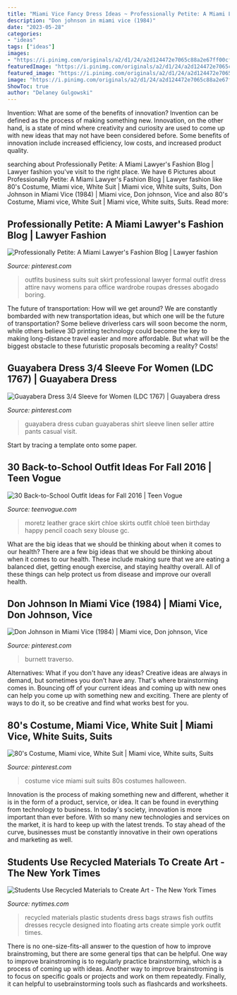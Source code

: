 ```yaml
---
title: "Miami Vice Fancy Dress Ideas ~ Professionally Petite: A Miami Lawyer&#039;s Fashion Blog"
description: "Don johnson in miami vice (1984)"
date: "2023-05-28"
categories:
- "ideas"
tags: ["ideas"]
images:
- "https://i.pinimg.com/originals/a2/d1/24/a2d124472e7065c88a2e67ff00cfd0a7.jpg"
featuredImage: "https://i.pinimg.com/originals/a2/d1/24/a2d124472e7065c88a2e67ff00cfd0a7.jpg"
featured_image: "https://i.pinimg.com/originals/a2/d1/24/a2d124472e7065c88a2e67ff00cfd0a7.jpg"
image: "https://i.pinimg.com/originals/a2/d1/24/a2d124472e7065c88a2e67ff00cfd0a7.jpg"
ShowToc: true
author: "Delaney Gulgowski"
---
```



Invention: What are some of the benefits of innovation?
Invention can be defined as the process of making something new. Innovation, on the other hand, is a state of mind where creativity and curiosity are used to come up with new ideas that may not have been considered before. Some benefits of innovation include increased efficiency, low costs, and increased product quality.

	

		
searching about Professionally Petite: A Miami Lawyer&#039;s Fashion Blog | Lawyer fashion you've visit to the right place. We have 6 Pictures about Professionally Petite: A Miami Lawyer&#039;s Fashion Blog | Lawyer fashion like 80&#039;s Costume, Miami vice, White Suit | Miami vice, White suits, Suits, Don Johnson in Miami Vice (1984) | Miami vice, Don johnson, Vice and also 80&#039;s Costume, Miami vice, White Suit | Miami vice, White suits, Suits. Read more:
		
    
## Professionally Petite: A Miami Lawyer&#039;s Fashion Blog | Lawyer Fashion

<img loading=lazy src="https://i.pinimg.com/736x/f5/fb/fb/f5fbfb1ac1b38f4312eab82593acd163--navy-suits-womens-suits.jpg" onerror="this.onerror=null;this.src='https://tse2.mm.bing.net/th?id=OIP.Vxz0BLNLfEG1yVR1Viu04wHaMF&amp;pid=15.1';" alt="Professionally Petite: A Miami Lawyer&#039;s Fashion Blog | Lawyer fashion">

_Source: pinterest.com_

>outfits business suits suit skirt professional lawyer formal outfit dress attire navy womens para office wardrobe roupas dresses abogado boring. 

	

The future of transportation: How will we get around?
We are constantly bombarded with new transportation ideas, but which one will be the future of transportation? Some believe driverless cars will soon become the norm, while others believe 3D printing technology could become the key to making long-distance travel easier and more affordable. But what will be the biggest obstacle to these futuristic proposals becoming a reality? Costs!

    
## Guayabera Dress 3/4 Sleeve For Women (LDC 1767) | Guayabera Dress

<img loading=lazy src="https://i.pinimg.com/736x/b0/7b/d6/b07bd697f171c5d119f4742c34843a88--dress-sleeves-for-women.jpg" onerror="this.onerror=null;this.src='https://tse2.mm.bing.net/th?id=OIP.LYLiMlBrWi87lEQ_pwsHFQHaLI&amp;pid=15.1';" alt="Guayabera Dress 3/4 Sleeve for Women (LDC 1767) | Guayabera dress">

_Source: pinterest.com_

>guayabera dress cuban guayaberas shirt sleeve linen seller attire pants casual visit. 

	

Start by tracing a template onto some paper.

    
## 30 Back-to-School Outfit Ideas For Fall 2016 | Teen Vogue

<img loading=lazy src="https://assets.teenvogue.com/photos/579fcb9b9e016460296a18a9/master/pass/GettyImages-542220106_master.jpg" onerror="this.onerror=null;this.src='https://tse4.mm.bing.net/th?id=OIP.2k0S0B1EWkFAdTx8h3hSPwHaLH&amp;pid=15.1';" alt="30 Back-to-School Outfit Ideas for Fall 2016 | Teen Vogue">

_Source: teenvogue.com_

>moretz leather grace skirt chloe skirts outfit chloë teen birthday happy pencil coach sexy blouse gc. 

	

What are the big ideas that we should be thinking about when it comes to our health?
There are a few big ideas that we should be thinking about when it comes to our health. These include making sure that we are eating a balanced diet, getting enough exercise, and staying healthy overall. All of these things can help protect us from disease and improve our overall health.

    
## Don Johnson In Miami Vice (1984) | Miami Vice, Don Johnson, Vice

<img loading=lazy src="https://i.pinimg.com/originals/e1/f3/77/e1f37780a31b7bd242cc0eccc0866c49.jpg" onerror="this.onerror=null;this.src='https://tse1.mm.bing.net/th?id=OIP.2lcswzkFwudOrranDUDmuAHaFa&amp;pid=15.1';" alt="Don Johnson in Miami Vice (1984) | Miami vice, Don johnson, Vice">

_Source: pinterest.com_

>burnett traverso. 

	

Alternatives: What if you don't have any ideas?
Creative ideas are always in demand, but sometimes you don't have any. That's where brainstorming comes in. Bouncing off of your current ideas and coming up with new ones can help you come up with something new and exciting. There are plenty of ways to do it, so be creative and find what works best for you.

    
## 80&#039;s Costume, Miami Vice, White Suit | Miami Vice, White Suits, Suits

<img loading=lazy src="https://i.pinimg.com/originals/a2/d1/24/a2d124472e7065c88a2e67ff00cfd0a7.jpg" onerror="this.onerror=null;this.src='https://tse4.mm.bing.net/th?id=OIP.rBle9JwJ4tDkL0BZFbmX7AHaN3&amp;pid=15.1';" alt="80&#039;s Costume, Miami vice, White Suit | Miami vice, White suits, Suits">

_Source: pinterest.com_

>costume vice miami suit suits 80s costumes halloween. 

	

Innovation is the process of making something new and different, whether it is in the form of a product, service, or idea. It can be found in everything from technology to business. In today's society, innovation is more important than ever before. With so many new technologies and services on the market, it is hard to keep up with the latest trends. To stay ahead of the curve, businesses must be constantly innovative in their own operations and marketing as well.

    
## Students Use Recycled Materials To Create Art - The New York Times

<img loading=lazy src="https://static01.nyt.com/images/2013/03/21/arts/artsspecial/21believe_1/21believe_1-blog427.jpg" onerror="this.onerror=null;this.src='https://tse3.mm.bing.net/th?id=OIP.5hQHL9Zy2TCIvedmP3vfogAAAA&amp;pid=15.1';" alt="Students Use Recycled Materials to Create Art - The New York Times">

_Source: nytimes.com_

>recycled materials plastic students dress bags straws fish outfits dresses recycle designed into floating arts create simple york outfit times. 

	

There is no one-size-fits-all answer to the question of how to improve brainstroming, but there are some general tips that can be helpful. One way to improve brainstroming is to regularly practice brainstorming, which is a process of coming up with ideas. Another way to improve brainstroming is to focus on specific goals or projects and work on them repeatedly. Finally, it can helpful to usebrainstorming tools such as flashcards and worksheets.

